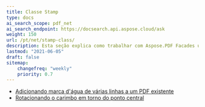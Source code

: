 ```yaml
---
title: Classe Stamp
type: docs
ai_search_scope: pdf_net
ai_search_endpoint: https://docsearch.api.aspose.cloud/ask
weight: 150
url: /pt/net/stamp-class/
description: Esta seção explica como trabalhar com Aspose.PDF Facades usando a Classe Stamp.
lastmod: "2021-06-05"
draft: false
sitemap:
    changefreq: "weekly"
    priority: 0.7
---
```

- [Adicionando marca d'água de várias linhas a um PDF existente](/pdf/net/adding-multi-line-watermark-to-existing-pdf/)
- [Rotacionando o carimbo em torno do ponto central](/pdf/net/rotating-stamp-about-the-center-point/)